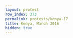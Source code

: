 ```yaml
---
layout: protest
row_index: 373
permalink: protests/kenya-17
title: Kenya, March 2016
hidden: true
---
```

